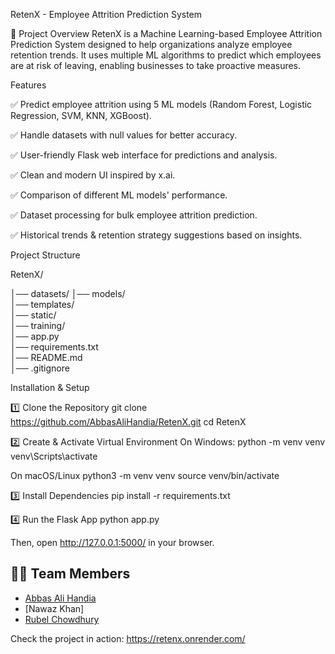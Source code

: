 RetenX - Employee Attrition Prediction System

📌 Project Overview
RetenX is a Machine Learning-based Employee Attrition Prediction System designed to help organizations analyze employee retention trends. It uses multiple ML algorithms to predict which employees are at risk of leaving, enabling businesses to take proactive measures.


Features

✅ Predict employee attrition using 5 ML models (Random Forest, Logistic Regression, SVM, KNN, XGBoost).

✅ Handle datasets with null values for better accuracy.

✅ User-friendly Flask web interface for predictions and analysis.

✅ Clean and modern UI inspired by x.ai.

✅ Comparison of different ML models' performance.

✅ Dataset processing for bulk employee attrition prediction.

✅ Historical trends & retention strategy suggestions based on insights.


Project Structure

RetenX/

│── datasets/
│── models/                 
│── templates/              
│── static/                 
│── training/               
│── app.py                  
│── requirements.txt        
│── README.md               
│── .gitignore             

Installation & Setup

1️⃣ Clone the Repository
git clone https://github.com/AbbasAliHandia/RetenX.git
cd RetenX

2️⃣ Create & Activate Virtual Environment
On Windows:
python -m venv venv
venv\Scripts\activate

On macOS/Linux
python3 -m venv venv
source venv/bin/activate

3️⃣ Install Dependencies
pip install -r requirements.txt

4️⃣ Run the Flask App
python app.py

Then, open http://127.0.0.1:5000/ in your browser.

## 👨‍💻 Team Members
- [Abbas Ali Handia](https://github.com/AbbasAliHandia)  
- [Nawaz Khan]
- [Rubel Chowdhury](https://github.com/Rubel286)  


Check the project in action: https://retenx.onrender.com/
